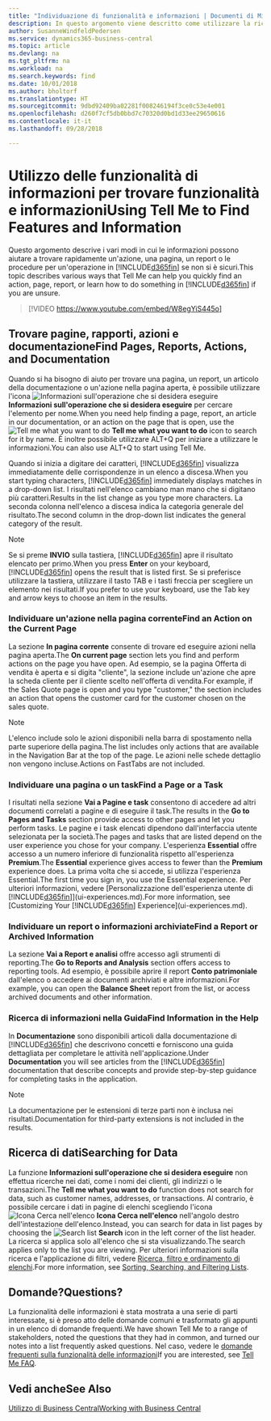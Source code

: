 ```yaml
---
title: "Individuazione di funzionalità e informazioni | Documenti di Microsoft"
description: In questo argomento viene descritto come utilizzare la ricerca per trovare azioni, pagine, report, documentazione e dati.
author: SusanneWindfeldPedersen
ms.service: dynamics365-business-central
ms.topic: article
ms.devlang: na
ms.tgt_pltfrm: na
ms.workload: na
ms.search.keywords: find
ms.date: 10/01/2018
ms.author: bholtorf
ms.translationtype: HT
ms.sourcegitcommit: 9dbd92409ba02281f008246194f3ce0c53e4e001
ms.openlocfilehash: d260f7cf5db0bbd7c70320d0bd1d33ee29650616
ms.contentlocale: it-it
ms.lasthandoff: 09/28/2018

---
```

# <a name="using-tell-me-to-find-features-and-information"></a><span data-ttu-id="6c3d7-103">Utilizzo delle funzionalità di informazioni per trovare funzionalità e informazioni</span><span class="sxs-lookup"><span data-stu-id="6c3d7-103">Using Tell Me to Find Features and Information</span></span>  
<span data-ttu-id="6c3d7-104">Questo argomento descrive i vari modi in cui le informazioni possono aiutare a trovare rapidamente un'azione, una pagina, un report o le procedure per un'operazione in [!INCLUDE[d365fin](includes/d365fin_md.md)] se non si è sicuri.</span><span class="sxs-lookup"><span data-stu-id="6c3d7-104">This topic describes various ways that Tell Me can help you quickly find an action, page, report, or learn how to do something in [!INCLUDE[d365fin](includes/d365fin_md.md)] if you are unsure.</span></span>  

> [!VIDEO https://www.youtube.com/embed/W8egYiS445o]

## <a name="find-pages-reports-actions-and-documentation"></a><span data-ttu-id="6c3d7-105">Trovare pagine, rapporti, azioni e documentazione</span><span class="sxs-lookup"><span data-stu-id="6c3d7-105">Find Pages, Reports, Actions, and Documentation</span></span> 
<span data-ttu-id="6c3d7-106">Quando si ha bisogno di aiuto per trovare una pagina, un report, un articolo della documentazione o un'azione nella pagina aperta, è possibile utilizzare l'icona ![Informazioni sull'operazione che si desidera eseguire](media/ui-search/search.png "Cerca pagina o report") **Informazioni sull'operazione che si desidera eseguire** per cercare l'elemento per nome.</span><span class="sxs-lookup"><span data-stu-id="6c3d7-106">When you need help finding a page, report, an article in our documentation, or an action on the page that is open, use the ![Tell me what you want to do](media/ui-search/search.png "Search for Page or Report") **Tell me what you want to do** icon to search for it by name.</span></span> <span data-ttu-id="6c3d7-107">È inoltre possibile utilizzare ALT+Q per iniziare a utilizzare le informazioni.</span><span class="sxs-lookup"><span data-stu-id="6c3d7-107">You can also use ALT+Q to start using Tell Me.</span></span>

<span data-ttu-id="6c3d7-108">Quando si inizia a digitare dei caratteri, [!INCLUDE[d365fin](includes/d365fin_md.md)] visualizza immediatamente delle corrispondenze in un elenco a discesa.</span><span class="sxs-lookup"><span data-stu-id="6c3d7-108">When you start typing characters, [!INCLUDE[d365fin](includes/d365fin_md.md)] immediately displays matches in a drop-down list.</span></span> <span data-ttu-id="6c3d7-109">I risultati nell'elenco cambiano man mano che si digitano più caratteri.</span><span class="sxs-lookup"><span data-stu-id="6c3d7-109">Results in the list change as you type more characters.</span></span> <span data-ttu-id="6c3d7-110">La seconda colonna nell'elenco a discesa indica la categoria generale del risultato.</span><span class="sxs-lookup"><span data-stu-id="6c3d7-110">The second column in the drop-down list indicates the general category of the result.</span></span>   

> [!NOTE]  
>   <span data-ttu-id="6c3d7-111">Se si preme **INVIO** sulla tastiera, [!INCLUDE[d365fin](includes/d365fin_md.md)] apre il risultato elencato per primo.</span><span class="sxs-lookup"><span data-stu-id="6c3d7-111">When you press **Enter** on your keyboard, [!INCLUDE[d365fin](includes/d365fin_md.md)] opens the result that is listed first.</span></span> <span data-ttu-id="6c3d7-112">Se si preferisce utilizzare la tastiera, utilizzare il tasto TAB e i tasti freccia per scegliere un elemento nei risultati.</span><span class="sxs-lookup"><span data-stu-id="6c3d7-112">If you prefer to use your keyboard, use the Tab key and arrow keys to choose an item in the results.</span></span>

### <a name="find-an-action-on-the-current-page"></a><span data-ttu-id="6c3d7-113">Individuare un'azione nella pagina corrente</span><span class="sxs-lookup"><span data-stu-id="6c3d7-113">Find an Action on the Current Page</span></span>
<span data-ttu-id="6c3d7-114">La sezione **In pagina corrente** consente di trovare ed eseguire azioni nella pagina aperta.</span><span class="sxs-lookup"><span data-stu-id="6c3d7-114">The **On current page** section lets you find and perform actions on the page you have open.</span></span> <span data-ttu-id="6c3d7-115">Ad esempio, se la pagina Offerta di vendita è aperta e si digita "cliente", la sezione include un'azione che apre la scheda cliente per il cliente scelto nell'offerta di vendita.</span><span class="sxs-lookup"><span data-stu-id="6c3d7-115">For example, if the Sales Quote page is open and you type "customer," the section includes an action that opens the customer card for the customer chosen on the sales quote.</span></span> 

> [!NOTE]  
>   <span data-ttu-id="6c3d7-116">L'elenco include solo le azioni disponibili nella barra di spostamento nella parte superiore della pagina.</span><span class="sxs-lookup"><span data-stu-id="6c3d7-116">The list includes only actions that are available in the Navigation Bar at the top of the page.</span></span> <span data-ttu-id="6c3d7-117">Le azioni nelle schede dettaglio non vengono incluse.</span><span class="sxs-lookup"><span data-stu-id="6c3d7-117">Actions on FastTabs are not included.</span></span>  

### <a name="find-a-page-or-a-task"></a><span data-ttu-id="6c3d7-118">Individuare una pagina o un task</span><span class="sxs-lookup"><span data-stu-id="6c3d7-118">Find a Page or a Task</span></span>
<span data-ttu-id="6c3d7-119">I risultati nella sezione **Vai a Pagine e task** consentono di accedere ad altri documenti correlati a pagine e di eseguire il task.</span><span class="sxs-lookup"><span data-stu-id="6c3d7-119">The results in the **Go to Pages and Tasks** section provide access to other pages and let you perform tasks.</span></span> <span data-ttu-id="6c3d7-120">Le pagine e i task elencati dipendono dall'interfaccia utente selezionata per la società.</span><span class="sxs-lookup"><span data-stu-id="6c3d7-120">The pages and tasks that are listed depend on the user experience you chose for your company.</span></span> <span data-ttu-id="6c3d7-121">L'esperienza **Essential** offre accesso a un numero inferiore di funzionalità rispetto all'esperienza **Premium**.</span><span class="sxs-lookup"><span data-stu-id="6c3d7-121">The **Essential** experience gives access to fewer than the **Premium** experience does.</span></span> <span data-ttu-id="6c3d7-122">La prima volta che si accede, si utilizza l'esperienza Essential.</span><span class="sxs-lookup"><span data-stu-id="6c3d7-122">The first time you sign in, you use the Essential experience.</span></span> <span data-ttu-id="6c3d7-123">Per ulteriori informazioni, vedere [Personalizzazione dell'esperienza utente di [!INCLUDE[d365fin](includes/d365fin_md.md)]](ui-experiences.md).</span><span class="sxs-lookup"><span data-stu-id="6c3d7-123">For more information, see [Customizing Your [!INCLUDE[d365fin](includes/d365fin_md.md)] Experience](ui-experiences.md).</span></span>

### <a name="find-a-report-or-archived-information"></a><span data-ttu-id="6c3d7-124">Individuare un report o informazioni archiviate</span><span class="sxs-lookup"><span data-stu-id="6c3d7-124">Find a Report or Archived Information</span></span>
<span data-ttu-id="6c3d7-125">La sezione **Vai a Report e analisi** offre accesso agli strumenti di reporting.</span><span class="sxs-lookup"><span data-stu-id="6c3d7-125">The **Go to Reports and Analysis** section offers access to reporting tools.</span></span> <span data-ttu-id="6c3d7-126">Ad esempio, è possibile aprire il report **Conto patrimoniale** dall'elenco o accedere ai documenti archiviati e altre informazioni.</span><span class="sxs-lookup"><span data-stu-id="6c3d7-126">For example, you can open the **Balance Sheet** report from the list, or access archived documents and other information.</span></span>  

### <a name="find-information-in-the-help"></a><span data-ttu-id="6c3d7-127">Ricerca di informazioni nella Guida</span><span class="sxs-lookup"><span data-stu-id="6c3d7-127">Find Information in the Help</span></span>
<span data-ttu-id="6c3d7-128">In **Documentazione** sono disponibili articoli dalla documentazione di [!INCLUDE[d365fin](includes/d365fin_md.md)] che descrivono concetti e forniscono una guida dettagliata per completare le attività nell'applicazione.</span><span class="sxs-lookup"><span data-stu-id="6c3d7-128">Under **Documentation** you will see articles from the [!INCLUDE[d365fin](includes/d365fin_md.md)] documentation that describe concepts and provide step-by-step guidance for completing tasks in the application.</span></span>    

> [!NOTE]  
>   <span data-ttu-id="6c3d7-129">La documentazione per le estensioni di terze parti non è inclusa nei risultati.</span><span class="sxs-lookup"><span data-stu-id="6c3d7-129">Documentation for third-party extensions is not included in the results.</span></span> 

## <a name="searching-for-data"></a><span data-ttu-id="6c3d7-130">Ricerca di dati</span><span class="sxs-lookup"><span data-stu-id="6c3d7-130">Searching for Data</span></span>
<span data-ttu-id="6c3d7-131">La funzione **Informazioni sull'operazione che si desidera eseguire** non effettua ricerche nei dati, come i nomi dei clienti, gli indirizzi o le transazioni.</span><span class="sxs-lookup"><span data-stu-id="6c3d7-131">The **Tell me what you want to do** function does not search for data, such as customer names, addresses, or transactions.</span></span> <span data-ttu-id="6c3d7-132">Al contrario, è possibile cercare i dati in pagine di elenchi scegliendo l'icona ![Icona Cerca nell'elenco](media/ui-search/search-list.png "Icona Cerca nell'elenco") **Icona Cerca nell'elenco** nell'angolo destro dell'intestazione dell'elenco.</span><span class="sxs-lookup"><span data-stu-id="6c3d7-132">Instead, you can search for data in list pages by choosing the ![Search list](media/ui-search/search-list.png "Search list icon") **Search** icon in the left corner of the list header.</span></span> <span data-ttu-id="6c3d7-133">La ricerca si applica solo all'elenco che si sta visualizzando.</span><span class="sxs-lookup"><span data-stu-id="6c3d7-133">The search applies only to the list you are viewing.</span></span> <span data-ttu-id="6c3d7-134">Per ulteriori informazioni sulla ricerca e l'applicazione di filtri, vedere [Ricerca, filtro e ordinamento di elenchi](ui-enter-criteria-filters.md).</span><span class="sxs-lookup"><span data-stu-id="6c3d7-134">For more information, see [Sorting, Searching, and Filtering Lists](ui-enter-criteria-filters.md).</span></span>

## <a name="questions"></a><span data-ttu-id="6c3d7-135">Domande?</span><span class="sxs-lookup"><span data-stu-id="6c3d7-135">Questions?</span></span>
<span data-ttu-id="6c3d7-136">La funzionalità delle informazioni è stata mostrata a una serie di parti interessate, si è preso atto delle domande comuni e trasformato gli appunti in un elenco di domande frequenti.</span><span class="sxs-lookup"><span data-stu-id="6c3d7-136">We have shown Tell Me to a range of stakeholders, noted the questions that they had in common, and turned our notes into a list frequently asked questions.</span></span> <span data-ttu-id="6c3d7-137">Nel caso, vedere le [domande frequenti sulla funzionalità delle informazioni](ui-search-faq.md)</span><span class="sxs-lookup"><span data-stu-id="6c3d7-137">If you are interested, see [Tell Me FAQ](ui-search-faq.md).</span></span>

## <a name="see-also"></a><span data-ttu-id="6c3d7-138">Vedi anche</span><span class="sxs-lookup"><span data-stu-id="6c3d7-138">See Also</span></span>
[<span data-ttu-id="6c3d7-139">Utilizzo di Business Central</span><span class="sxs-lookup"><span data-stu-id="6c3d7-139">Working with Business Central</span></span>](ui-work-product.md)
